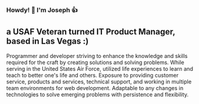 ### Howdy! 🤠 I'm Joseph 👍

## a USAF Veteran turned IT Product Manager, based in Las Vegas :)

Programmer and developer striving to enhance the knowledge and skills required for the craft by creating solutions and solving problems. While serving in the United States Air Force, utilized life experiences to learn and teach to better one's life and others. Exposure to providing customer service, products and services, technical support, and working in multiple team environments for web development. Adaptable to any changes in technologies to solve emerging problems with persistence and flexibility.

